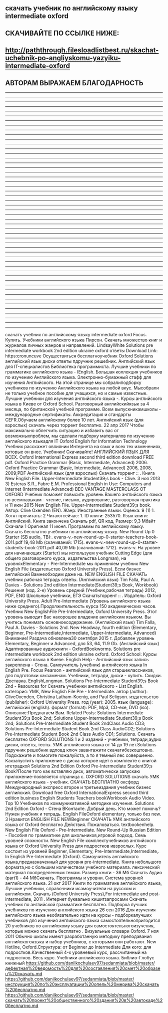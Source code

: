 скачать учебник по английскому языку intermediate oxford
--------------------------------------------------
СКАЧИВАЙТЕ ПО ССЫЛКЕ НИЖЕ:
--------------------------------------------------
http://paththrough.filesloadlistbest.ru/skachat-uchebnik-po-angliyskomu-yazyiku-intermediate-oxford
--------------------------------------------------
АВТОРАМ ВЫРАЖАЕМ БЛАГОДАРНОСТЬ
--------------------------------------------------
--------------------------------------------------
--------------------------------------------------
--------------------------------------------------
--------------------------------------------------
--------------------------------------------------
--------------------------------------------------
--------------------------------------------------
--------------------------------------------------
--------------------------------------------------
--------------------------------------------------
--------------------------------------------------
--------------------------------------------------
--------------------------------------------------
--------------------------------------------------
--------------------------------------------------
--------------------------------------------------
--------------------------------------------------
--------------------------------------------------
--------------------------------------------------
--------------------------------------------------
--------------------------------------------------
--------------------------------------------------
--------------------------------------------------
--------------------------------------------------
--------------------------------------------------
--------------------------------------------------
--------------------------------------------------
--------------------------------------------------
--------------------------------------------------
--------------------------------------------------
--------------------------------------------------
--------------------------------------------------
--------------------------------------------------
--------------------------------------------------
--------------------------------------------------
--------------------------------------------------
--------------------------------------------------
--------------------------------------------------
--------------------------------------------------
--------------------------------------------------
--------------------------------------------------
--------------------------------------------------
--------------------------------------------------
--------------------------------------------------
--------------------------------------------------
--------------------------------------------------
--------------------------------------------------
--------------------------------------------------
--------------------------------------------------
--------------------------------------------------
--------------------------------------------------
скачать учебник по английскому языку intermediate oxford Focus. Купить. Учебники английского языка Пирсон. Скачать множество книг и журналов личных жанров и направлений. LindsayWhite  Solutions pre intermediate workbook 2nd edition ukraine oxford ответы  Download Link: https:cronuncuve  Осуществиться бесплатноучебник Oxford Solutions английский язык диски ответы пдручник решебник. Английский язык для IT-специалистов  Библиотека программиста. Лучшие учебники по грамматике английского языка - IEnglish. Большая коллекция учебников по изучению Английского языка. Электронно-бумажный стафф для изучения Английского. На этой странице мы собралиподборку учебников по изучению Английского языка на любой вкус. Мысобрали не только учебное пособие для учащихся, но и самые известные. Лучшие учебники для изучения английского языка  -. Курсы английского языка в Киеве от Oxford School. Разговорный английскийязык за 4 месяца, по британской учебной программе. Всем выпускникамшколы - международные сертификаты. Аккредитация и стандарты CEFR.Обучаем английскому более 10 лет. Английский язык (для взрослых) скачать через торрент бесплатно. 22 апр 2017  Чтобы максимально облегчить ситуацию и избавить вас от возможныхпроблем, мы сделали подборку материалов по изучению английского языкадля IT  Oxford English for Information Technology  Учебник расскажет овлиянии Интернета на язык и всех тех изменениях, которые он внес. Учебники! Скачивайте!  АНГЛИЙСКИЙ ЯЗЫК ДЛЯ ВСЕХ. Oxford International Express second third edition download FREE pdf. Oxford Practice Grammar (Basic, Intermediate, Advanced) 2006. Oxford Practice Grammar (Basic, Intermediate, Advanced) 2006, 2008, 2009;PDF  Английский язык (для взрослых)  Скачать торрент :: . Книга  New English File. Upper-Intermediate Student39;s book - Clive. 3 ноя 2013  3) Esteras S.R., Fabre E.M. Professional English in Use: Computers and Internet (Intermediate  Advanced)  BEC VANTAGE MASTERCLASS ОТ OXFORD Учебник поможет повысить уровень Вашего английского языка по всемнавыкам - чтение, письмо, аудирование, разговорная практика и
11 июн 2015  New English File. Upper-Intermediate Student39;s book. Автор: Clive Oxenden (EN). Жанр: Иностранные языки. Оценка: 9 (1) 1. Хотят прочитать: 2  Читаютсейчас: 1. ID книги: 253570. Язык книги: Английский. Книга закончена Скачать pdf, QR код, Размер: 9,3 Мбайт Скачали 1 Оригинал 11 июня. Программы по английскому языку. Скачать бесплатно учебники по английскому языку. New Round Up 0 Starter (SB  audio, TB):. evans-v.-new-round-up-0-starter-teachers-book-2011.pdf 19,48 Mb (cкачиваний: 1715). evans-v.-new-round-up-0-starter-students-book-2011.pdf 40,09 Mb (cкачиваний: 1712). evans-v. На уровне для начинающих (Starter) мы используем учебник Cutting Edge (для общего разговорного курса, издательства Longman), на уровняхElementary - Pre-Intermediate мы применяем учебник New English File (издательство Oxford University Press). Если бизнес английский Вамнеобходим даже на. NEW ENGLISH FILE СКАЧАТЬ учебник рабочая тетрадь ответы. (Английский язык) Tim Falla, Paul A. Davies - Solutions 2nd edition Intermediate(Student39;s Book, Workbook)  Решения (изд. 2-е) Уровень средний (Учебник,рабочая тетрадь) 2012, PDF, ENG  Школьные учебники, ЕГЭ  Скачатьторрент :: .  Издатель: Oxford University Press. Adult Pre-Intermediate (Уровень английского языка ниже среднего).Продолжительность курса 150 академических часов. Учебник New EnglishFile Pre-Intermediate, Oxford University Press. Этот уровень выводит Вас нахорошее владение английским языком. Вы учитесь понимать основноесодержание. (Английский язык) Tim Falla, Paul A. Davies - Solutions 2nd. New Headway, fourth edition (Elementary, Beginner, Pre-Intermediate,Intermediate, Upper-Intermediate, Advanced) Внимание! Раздача обновлена30 сентября 2015 г. Добавлен уровень Elementary, Beginner и Advanced, для 53, 64, 11.9 Gb. (Английский язык) Адаптированные аудиокниги - OxfordBookworms. Solutions pre intermediate workbook 2nd edition ukraine oxford. Oxford School: Курсы английского языка в Киеве. English Help - Английский язык запись закреплена - Стена. Самоучитель (учебник) английского языка In English Pre. Focus Pearson - английский язык для старшеклассников, для подготовки кэкзаменам. Учебники, тетради, диски - купить. Скидки. Доставка. EnglishLongman. Solutions Pre-Intermediate Student39;s Book 2nd - Resources for
Скачать учебники английского - List English. категория: УМК, New English File Pre - Intermediate. автор (author): CliveOxenden, Christina Latham-Koenig, and Paul Seligson. издательство (publisher): Oxford University Press. год (year): 2005. язык (language): английский (english). формат (format): PDF, Mp3, CD-exe, DVD (iso). Описание:Предлагаем Вам. Related Posts: Solutions Intermediate Student39;s Book 2nd; Solutions Upper-Intermediate Student39;s Book 2nd; Solutions Pre-Intermediate Student Book 2ndClass Audio CD3; Solutions Pre-Intermediate Student Book 2nd Class AudioCD2; Solutions Pre-Intermediate Student Book 2nd Class Audio CD1; Solutions. Скачать бесплатно OXFORD SOLUTIONS 1 и 2 изданий - учебники, тетради,аудио диски, ответы, тесты. УМК английского языка от 14 до 19 лет.Solutions пдручник решебник вдповд ключ завантажити скачатибезкоштовно. Подскажите и помогите пожалуйста, а то я темный лес совершенно. Какзапустить приложение с диска которое идет в комплекте с книгой итетрадкой Solutions 2nd Edition Oxford Pre-Intermediate Student39;s Book?После того как вставляю диск, автоматически запускаю приложение-появляется страница с. OXFORD SOLUTIONS скачать УМК английского языка - учебник. СКАЧАТЬ БЕСПЛАТНО оксфорд Международный экспресс второе и третьеиздания учебник бизнес английский. Download free Oxford InternationalExpress second third edition business English Students Teachers bookWorkbook Audio Video. Top 10 Учебников по коммуникативной методике изучения. Solutions 2nd Edition Oxford - Стена  ВКонтакте. Добрый день. Кто может помочь? Нужен учебник и тетрадь. English FileOxford elementary, только без new. 3 Нравится  ENGLISH FILE NEWBeginner СКАЧАТЬ УМК английского языка от Oxford бесплатно  Действия. Пожаловаться. textbookenhelp. New English File Oxford - Pre-Intermediate. New Round-Up Russian Edition - Пособия по грамматике для школьников,игровой подход. Семь уровней сложности. New English File комплектучебников английского языка от Oxford University Press для подростков ивзрослых. Курс состоит из уровней Beginner, Elementary, Pre-Intermediate,Intermediate,. In English Pre-Intermediate (Oxford). Самоучитель английского языка,предназначенный для уровня pre-intermediate. Книга небольшого формата,но с большим количеством учебного материала.  лексический материал поопределенным темам. Размер книги - 36 Мб Скачать Аудио (part1) - 44 МбСкачать. Программы и уровни. Система уровней английского языка. 21 окт 2017  Книги по грамматике английского языка, Лучшие учебники, справочники исамоучители на русском и английском. Скачать  (Oxford University Press),For intermediate and post-intermediate, 2011 . Интернет буквально кишитзапросами Скачать учебник по английской грамматике бесплатно. Подборка лучших учебников по изучению английского языка
26 сен 2016  Для изучения английского языка необязательно идти на курсы - подборкалучших учебников для изучения английского языка самостоятельнопригодится  20 учебников по английскому языку для самостоятельногоизучения, которые можно скачать бесплатно . Визуальные словари Oxford. 7 ноя 2011  Обычно школы имеют разработанную методику преподавания английскогоязыка и набор учебников, с которыми они работают.  New Hotline, Oxford.Структура: от Beginner до Intermediate Для кого: для подростков.Качественный 4-х уровневый курс, рассчитанный на подростков. Весь курс. Учебники английского языка. Библио-Глобус  книжный
https://github.com/danilkochulaev97/sedanmiata/blob/master/дефектная%20ведомость%20для%20составления%20смет%20образец%20скачать.md
https://github.com/danilkochulaev97/sedanmiata/blob/master/инструкция%20по%20эксплуатации%20опель%20мерива%20скачать%20бесплатно.md
https://github.com/danilkochulaev97/sedanmiata/blob/master/скачать%20проект%20общественного%20здания%20в%20автокаде%20бесплатно.md